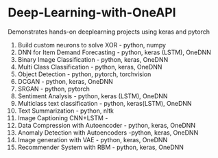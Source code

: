 # Deep-Learning-with-OneAPI
Demonstrates hands-on deeplearning projects using keras and pytorch

01. Build custom neurons to solve XOR - python, numpy
02. DNN for Item Demand Forecasting   - python, keras (LSTM), OneDNN
03. Binary Image Classification       - python, keras, OneDNN
04. Multi Class Classification        - python, keras, OneDNN
05. Object Detection                  - python, pytorch, torchvision
06. DCGAN                             - python, keras, OneDNN
07. SRGAN                             - python, pytorch
08. Sentiment Analysis                - python, keras (LSTM), OneDNN
09. Multiclass text classification    - python, keras(LSTM), OneDNN
10. Text Summarization                - python, nltk
11. Image Captioning CNN+LSTM         -
12. Data Compression with Autoencoder - python, keras, OneDNN
13. Anomaly Detection with Autoencoders -python, keras, OneDNN
14. Image generation with VAE         - python, keras, OneDNN
15. Recommender System with RBM       - python, keras, OneDNN
